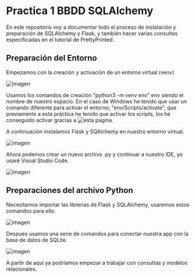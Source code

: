 # Practica 1 BBDD SQLAlchemy

En este repositorio voy a documentar todo el proceso de instalación y preparación de SQLAlchemy y Flask, 
y también hacer varias consultas especificadas en el tutorial de PrettyPrinted.

## Preparación del Entorno

Empezamos con la creación y activación de un entorno virtual (venv)

![imagen](https://user-images.githubusercontent.com/74322611/208307990-491b443b-d639-494e-892d-491244278b32.png)

Usamos los comandos de creación "python3 -m venv env" env siendo el nombre de nuestro espacio.
En el caso de Windows he tenido que usar un comando diferente para activar el entorno; "env/Scripts/activate", 
que previamente a esta práctica he tenido que activar los scripts, los he conseguido activar gracias a ![esta pagina.](https://www.cdmon.com/es/blog/la-ejecucion-de-scripts-esta-deshabilitada-en-este-sistema-te-contamos-como-actuar)

A continuación instalamos Flask y SQAlchemy en nuestro entorno virtual.

![imagen](https://user-images.githubusercontent.com/74322611/208308242-a8f1b8a5-a0ce-4db5-886e-9add368c62b3.png)

Ahora podemos crear un nuevo archivo .py y continuar a nuestro IDE, yo usaré Visual Studio Code.

![imagen](https://user-images.githubusercontent.com/74322611/208308496-f69fdaaa-f0d8-4920-9837-d474f7cce3e9.png)

## Preparaciones del archivo Python

Necesitamos importar las librerias de Flask y SQLAlchemy, usaremos estos comandos para ello.

![imagen](https://user-images.githubusercontent.com/74322611/208309214-bfeed530-b934-47e9-bcbd-59576e06758e.png)

Despues usamos una serie de comandos para conectar nuestra app con la base de datos de SQLite.

![imagen](https://user-images.githubusercontent.com/74322611/208310102-8a084e61-d5e5-4267-bece-ad067426179b.png)

A partir de aqui ya podriamos empezar a trabajar con consultas y modelos relacionales.
